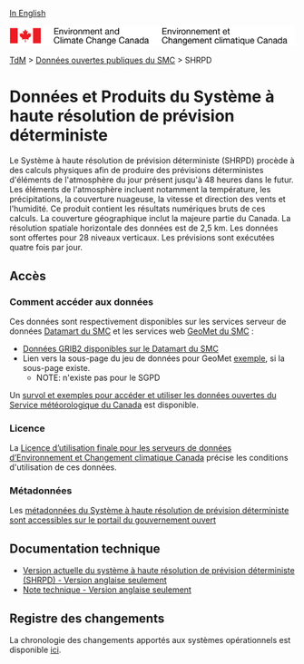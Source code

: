 [In English](readme_hrdps_en.md)

![ECCC logo](../../img_eccc-logo.png)

[TdM](../../readme_fr.md) > [Données ouvertes publiques du SMC](../readme_fr.md) > SHRPD

# Données et Produits du Système à haute résolution de prévision déterministe

Le Système à haute résolution de prévision déterministe (SHRPD) procède à des calculs physiques afin de produire des prévisions déterministes d'éléments de l'atmosphère du jour présent jusqu'à 48 heures dans le futur. Les éléments de l'atmosphère incluent notamment la température, les précipitations, la couverture nuageuse, la vitesse et direction des vents et l'humidité. Ce produit contient les résultats numériques bruts de ces calculs. La couverture géographique inclut la majeure partie du Canada. La résolution spatiale horizontale des données est de 2,5 km. Les données sont offertes pour 28 niveaux verticaux. Les prévisions sont exécutées quatre fois par jour.

## Accès

### Comment accéder aux données

Ces données sont respectivement disponibles sur les services serveur de données [Datamart du SMC](../../msc-datamart/readme_fr.md) et les services web [GeoMet du SMC](../../msc-geomet/readme_fr.md) :

* [Données GRIB2 disponibles sur le Datamart du SMC](readme_hrdps-datamart_fr.md) 
* Lien vers la sous-page du jeu de données pour GeoMet [exemple](../../msc-geomet/giops_fr.md), si la sous-page existe. 
	* NOTE: n'existe pas pour le SGPD

Un [survol et exemples pour accéder et utiliser les données ouvertes du Service météorologique du Canada](../../usage-overview/readme_fr.md) est disponible.

### Licence

La [Licence d’utilisation finale pour les serveurs de données d’Environnement et Changement climatique Canada](../../licence/readme_fr.md) précise les conditions d'utilisation de ces données.

### Métadonnées

Les [métadonnées du Système à haute résolution de prévision déterministe sont accessibles sur le portail du gouvernement ouvert](https://ouvert.canada.ca/data/fr/dataset/5b401fa0-6c29-57f0-b3d5-749f301d829d)

## Documentation technique

* [Version actuelle du système à haute résolution de prévision déterministe (SHRPD) - Version anglaise seulement](http://collaboration.cmc.ec.gc.ca/cmc/cmoi/product_guide/docs/lib/technote_hrdps-420_20160907_e.pdf)
* [Note technique - Version anglaise seulement](https://wiki.cmc.ec.gc.ca/images/2/27/Info_hrdps4.2.0_e.docx)

## Registre des changements 

La chronologie des changements apportés aux systèmes opérationnels est disponible [ici](https://collaboration.cmc.ec.gc.ca/cmc/cmoi/product_guide/docs/changes_f.html).



